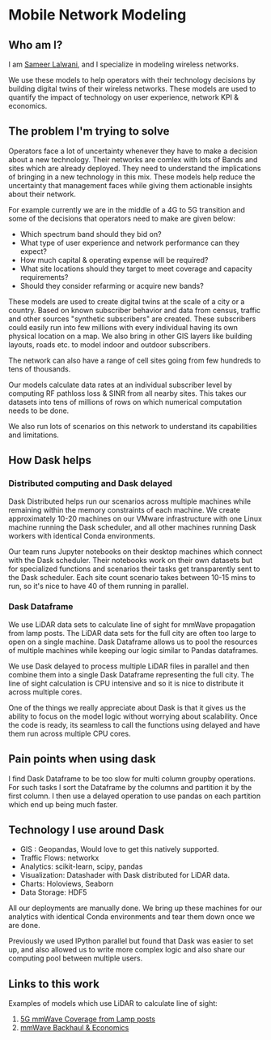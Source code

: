 Mobile Network Modeling
=======================

Who am I?
---------

I am [Sameer Lalwani](https://www.linkedin.com/in/lalwanisameer/), and I specialize in modeling wireless networks.

We use these models to help operators with their technology decisions by building digital twins of their wireless networks. These models are used to quantify the impact of technology on user experience, network KPI & economics.


The problem I'm trying to solve
-------------------------------

Operators face a lot of uncertainty whenever they have to make a decision about a new technology. Their networks are comlex with lots of Bands and sites which are already deployed. They need to understand the implications of bringing in a new technology in this mix.
These models help reduce the uncertainty that management faces while giving them actionable insights about their network.

For example currently we are in the middle of a 4G to 5G transition and some of the decisions that operators need to make are given below:

- Which spectrum band should they bid on?
- What type of user experience and network performance can they expect?
- How much capital & operating expense will be required?
- What site locations should they target to meet coverage and capacity requirements?
- Should they consider refarming or acquire new bands?

These models are used to create digital twins at the scale of a city or a country. Based on known subscriber behavior and data from census, traffic and other sources "synthetic subscribers" are created. These subscribers could easily run into few millions with every individual having its own physical location on a map.
We also bring in other GIS layers like building layouts, roads etc. to model indoor and outdoor subscribers.

The network can also have a range of cell sites going from few hundreds to tens of thousands.

Our models calculate data rates at an individual subscriber level by computing RF pathloss loss & SINR from all nearby sites. This takes our datasets into tens of millions of rows on which numerical computation needs to be done.

We also run lots of scenarios on this network to understand its capabilities and limitations.


How Dask helps
--------------

### Distributed computing and Dask delayed

Dask Distributed helps run our scenarios across multiple machines while remaining within the memory constraints of each machine. We create approximately 10-20 machines on our VMware infrastructure with one Linux machine running the Dask scheduler, and all other machines running Dask workers with identical Conda environments.

Our team runs Jupyter notebooks on their desktop machines which connect with the Dask scheduler. Their notebooks work on their own datasets but for specialized functions and scenarios their tasks get transparently sent to the Dask scheduler.  Each site count scenario takes between 10-15 mins to run, so it's nice to have 40 of them running in parallel.

### Dask Dataframe

We use LiDAR data sets to calculate line of sight for mmWave propagation from lamp posts. The LiDAR data sets for the full city are often too large to open on a single machine. Dask Dataframe allows us to pool the resources of multiple machines while keeping our logic similar to Pandas dataframes.

We use Dask delayed to process multiple LiDAR files in parallel and then combine them into a single Dask Dataframe representing the full city.  The line of sight calculation is CPU intensive and so it is nice to distribute it across multiple cores.

One of the things we really appreciate about Dask is that it gives us the ability to focus on the model logic without worrying about scalability. Once the code is ready, its seamless to call the functions using delayed and have them run across multiple CPU cores.


Pain points when using dask
---------------------------

I find Dask Dataframe to be too slow for multi column groupby operations. For such tasks I sort the Dataframe by the columns and partition it by the first column. I then use a delayed operation to use pandas on each partition which end up being much faster.


Technology I use around Dask
----------------------------

- GIS : Geopandas, Would love to get this natively supported.
- Traffic Flows: networkx
- Analytics: scikit-learn, scipy, pandas
- Visualization: Datashader with Dask distributed for LiDAR data.
- Charts: Holoviews, Seaborn
- Data Storage: HDF5

All our deployments are manually done. We bring up these machines for our analytics with identical Conda environments and tear them down once we are done.

Previously we used IPython parallel but found that Dask was easier to set up, and also allowed us to write more complex logic and also share our computing pool between multiple users.


Links to this work
------------------

Examples of models which use LiDAR to calculate line of sight:

1. [5G mmWave Coverage from Lamp posts](https://www.linkedin.com/pulse/how-much-5g-coverage-you-really-get-from-lampposts-sameer/)
2. [mmWave Backhaul & Economics](https://www.linkedin.com/pulse/why-terragraph-mmwave-backhaul-essential-5g-lalwani-mba-ms-ee/)
